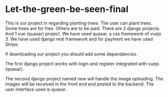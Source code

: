 # Let-the-green-be-seen-final

This is our project in regarding planting trees.
The user can plant trees.
Some trees are for free.
Others are to be paid.
There are 3 django projects.
And 1 vue (quasar) project.
We have used quasar, a css framework of vuejs 3.
We have used django rest framework and for payment we have used Stripe.


If downloading our project you should add some dependencies.

The first django project works with login and register integrated with vuejs (quasar).

The second django project named new will handle the image uploading.
The images will be received in the front end and posted to the backend.
The user interface used is quasar.
